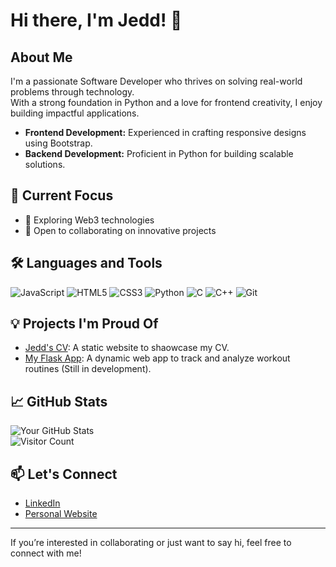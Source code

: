 # Hi there, I'm Jedd! 👋

## About Me

I'm a passionate Software Developer who thrives on solving real-world problems through technology.  
With a strong foundation in Python and a love for frontend creativity, I enjoy building impactful applications.  

- **Frontend Development:** Experienced in crafting responsive designs using Bootstrap.  
- **Backend Development:** Proficient in Python for building scalable solutions.  

## 🔭 Current Focus

- 🌱 Exploring Web3 technologies  
- 💼 Open to collaborating on innovative projects  

## 🛠️ Languages and Tools

![JavaScript](https://img.shields.io/badge/-JavaScript-F7DF1E?logo=javascript&logoColor=black&style=flat)
![HTML5](https://img.shields.io/badge/-HTML5-E34F26?logo=html5&logoColor=white&style=flat)
![CSS3](https://img.shields.io/badge/-CSS3-1572B6?logo=css3&logoColor=white&style=flat)
![Python](https://img.shields.io/badge/-Python-3776AB?logo=python&logoColor=white&style=flat)
![C](https://img.shields.io/badge/-C-A8B9CC?logo=c&logoColor=black&style=flat)
![C++](https://img.shields.io/badge/-C++-00599C?logo=c%2B%2B&logoColor=white&style=flat)
![Git](https://img.shields.io/badge/-Git-F05032?logo=git&logoColor=white&style=flat)

## 💡 Projects I'm Proud Of

- [Jedd's CV](https://github.com/jeddiot/jedd-cv): A static website to shaowcase my CV.
- [My Flask App](https://github.com/jeddiot/my-flask-app): A dynamic web app to track and analyze workout routines (Still in development).

## 📈 GitHub Stats

![Your GitHub Stats](https://github-readme-stats.vercel.app/api?username=jeddiot&show_icons=true&theme=radical)  
![Visitor Count](https://komarev.com/ghpvc/?username=jeddiot&color=blue)

## 📫 Let's Connect

- [LinkedIn](https://www.linkedin.com/in/cheng-chun-yang/)  
- [Personal Website](https://jeddiot.github.io/jedd-cv/)  

---

If you’re interested in collaborating or just want to say hi, feel free to connect with me!
